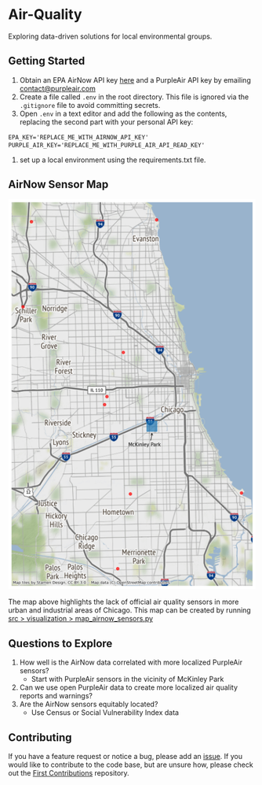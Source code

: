 # Air-Quality
Exploring data-driven solutions for local environmental groups. 

## Getting Started
1. Obtain an EPA AirNow API key [here](https://docs.airnowapi.org/account/request/) and a PurpleAir API key by emailing contact@purpleair.com
1. Create a file called `.env` in the root directory. This file is ignored via the `.gitignore` file to avoid committing secrets.
1. Open `.env` in a text editor and add the following as the contents, replacing the second part with your personal API key:
```
EPA_KEY='REPLACE_ME_WITH_AIRNOW_API_KEY'
PURPLE_AIR_KEY='REPLACE_ME_WITH_PURPLE_AIR_API_READ_KEY'
```
1. set up a local environment using the requirements.txt file.

## AirNow Sensor Map
![AirNow Sensor Map](figures/chicago_airnow_radar_map.png)

The map above highlights the lack of official air quality sensors in more urban and industrial areas of Chicago. This map can be created by running [src > visualization > map_airnow_sensors.py]('src/visualization/map_airnow_sensors.py')


## Questions to Explore
1. How well is the AirNow data correlated with more localized PurpleAir sensors?
    - Start with PurpleAir sensors in the vicinity of McKinley Park
1. Can we use open PurpleAir data to create more localized air quality reports and warnings?
1. Are the AirNow sensors equitably located?
    - Use Census or Social Vulnerability Index data

## Contributing
If you have a feature request or notice a bug, please add an [issue](https://github.com/Code-For-Chicago/Air-Quality/issues). If you would like to contribute to the code base, but are unsure how, please check out the [First Contributions](https://github.com/firstcontributions/first-contributions) repository.
